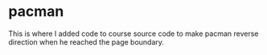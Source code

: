 # pacman

This is where I added code to course source code to make pacman reverse direction when he reached the page boundary.
